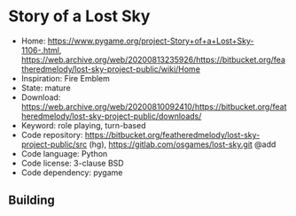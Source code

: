 # Story of a Lost Sky

- Home: https://www.pygame.org/project-Story+of+a+Lost+Sky-1106-.html, https://web.archive.org/web/20200813235926/https://bitbucket.org/featheredmelody/lost-sky-project-public/wiki/Home
- Inspiration: Fire Emblem
- State: mature
- Download: https://web.archive.org/web/20200810092410/https://bitbucket.org/featheredmelody/lost-sky-project-public/downloads/
- Keyword: role playing, turn-based
- Code repository: https://bitbucket.org/featheredmelody/lost-sky-project-public/src (hg), https://gitlab.com/osgames/lost-sky.git @add
- Code language: Python
- Code license: 3-clause BSD
- Code dependency: pygame

## Building
